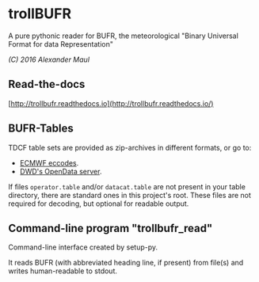 # trollBUFR
A pure pythonic reader for BUFR, the meteorological 
"Binary Universal Format for data Representation"

_(C) 2016 Alexander Maul_

## Read-the-docs
[http://trollbufr.readthedocs.io](http://trollbufr.readthedocs.io/)

## BUFR-Tables
TDCF table sets are provided as zip-archives in different formats, or go to:
* [ECMWF eccodes](https://software.ecmwf.int/wiki/display/ECC/ecCodes+Home).
* [DWD's OpenData server](https://opendata.dwd.de/weather/lib/bufr/).

If files `operator.table` and/or `datacat.table` are not present in your table 
directory, there are standard ones in this project's root. 
These files are not required for decoding, but optional for readable output.

## Command-line program "trollbufr_read"
Command-line interface created by setup-py.

It reads BUFR (with abbreviated heading line, if present) from file(s) and
writes human-readable to stdout.
